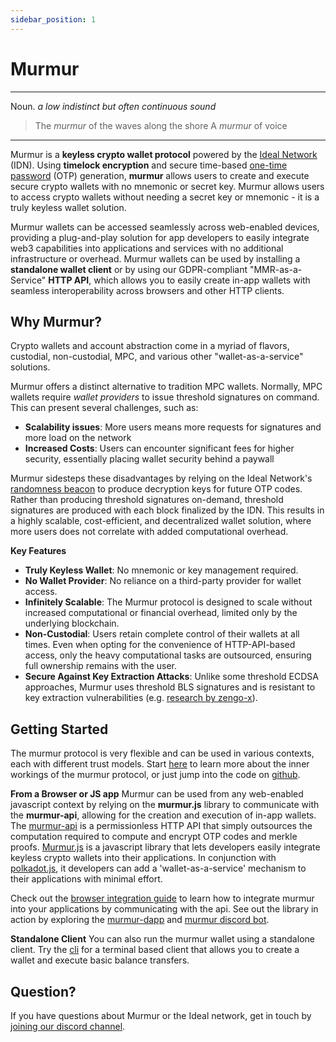 ```yaml
---
sidebar_position: 1
---
```


# Murmur

---
Noun. *a low indistinct but often continuous sound*
> The *murmur* of the waves along the shore
> A *murmur* of voice

---

Murmur is a **keyless crypto wallet protocol** powered by the [Ideal Network](https://docs.idealabs.network) (IDN). Using **timelock encryption** and secure time-based [one-time password](https://www.techtarget.com/searchsecurity/definition/one-time-password-OTP) (OTP) generation, **murmur** allows users to create and execute secure crypto wallets with no mnemonic or secret key. Murmur allows users to access crypto wallets without needing a secret key or mnemonic - it is a truly keyless wallet solution.

Murmur wallets can be accessed seamlessly across web-enabled devices, providing a plug-and-play solution for app developers to easily integrate web3 capabilities into applications and services with no additional infrastructure or overhead. Murmur wallets can be used by installing a **standalone wallet client** or by using our GDPR-compliant "MMR-as-a-Service" **HTTP API**, which allows you to easily create in-app wallets with seamless interoperability across browsers and other HTTP clients. 

## Why Murmur?

Crypto wallets and account abstraction come in a myriad of flavors, custodial, non-custodial, MPC, and various other "wallet-as-a-service" solutions. 

Murmur offers a distinct alternative to tradition MPC wallets. Normally, MPC wallets require *wallet providers* to issue threshold signatures on command. This can present several challenges, such as:

- **Scalability issues**: More users means more requests for signatures and more load on the network
- **Increased Costs**: Users can encounter significant fees for higher security, essentially placing wallet security behind a paywall

Murmur sidesteps these disadvantages by relying on the Ideal Network's [randomness beacon](https://docs.idealabs.network/docs/learn/etf-pfg) to produce decryption keys for future OTP codes. Rather than producing threshold signatures on-demand, threshold signatures are produced with each block finalized by the IDN. This results in a highly scalable, cost-efficient, and decentralized wallet solution, where more users does not correlate with added computational overhead.

**Key Features**
- **Truly Keyless Wallet**: No mnemonic or key management required.
- **No Wallet Provider**: No reliance on a third-party provider for wallet access.
- **Infinitely Scalable**: The Murmur protocol is designed to scale without increased computational or financial overhead, limited only by the underlying blockchain.
- **Non-Custodial**: Users retain complete control of their wallets at all times. Even when opting for the convenience of HTTP-API-based access, only the heavy computational tasks are outsourced, ensuring full ownership remains with the user.
- **Secure Against Key Extraction Attacks**: Unlike some threshold ECDSA approaches, Murmur uses threshold BLS signatures and is resistant to key extraction vulnerabilities (e.g. [research by zengo-x](https://eprint.iacr.org/2021/1621.pdf)).

<!-- 
| Attribute | Non-Custodial | Custodial | WaaS (e.g. [magic.link](magic.link)) | MPC | Murmur |
|-------------------|--|--|--|--|--|
| Scalability       | a|b|c|d|e|
| Permissibility    | a| b|c|d|e| -->

## Getting Started

The murmur protocol is very flexible and can be used in various contexts, each with different trust models. Start [here](./learn/protocol.md) to learn more about the inner workings of the murmur protocol, or just jump into the code on [github](https://github.com/ideal-lab5/murmur).

**From a Browser or JS app**
Murmur can be used from any web-enabled javascript context by relying on the **murmur.js** library to communicate with the **murmur-api**, allowing for the creation and execution of in-app wallets. The [murmur-api](https://github.com/ideal-lab5/murmur-api) is a permissionless HTTP API that simply outsources the computation required to compute and encrypt OTP codes and merkle proofs. [Murmur.js](https://github.com/ideal-lab5/murmur.js) is a javascript library that lets developers easily integrate keyless crypto wallets into their applications. In conjunction with [polkadot.js](https://polkadot.js.org/docs/api), it developers can add a 'wallet-as-a-service' mechanism to their applications with minimal effort. 

Check out the [browser integration guide](./quick_start/browser.md) to learn how to integrate murmur into your applications by communicating with the api. See out the library in action by exploring the [murmur-dapp](https://github.com/ideal-lab5/murmur-dapp/) and [murmur discord bot](https://github.com/ideal-lab5/murmur-discord-bot).

**Standalone Client**
You can also run the murmur wallet using a standalone client. Try the [cli](./quick_start/local.md) for a terminal based client that allows you to create a wallet and execute basic balance transfers.

## Question?

If you have questions about Murmur or the Ideal network, get in touch by [joining our discord channel](https://discord.gg/phZvQkzU2a).
